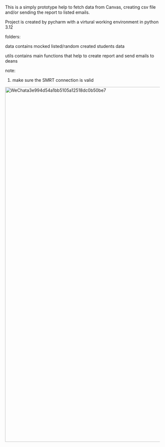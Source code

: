 This is a simply prototype help to fetch data from Canvas, creating csv file and/or sending the report to listed emails.

Project is created by pycharm with a virtural working environment in python 3.12





folders:

data contains mocked listed/random created students data

utils contains main functions that help to create report and send emails to deans


note:

1. make sure the SMRT connection is valid
<img width="1152" alt="WeChata3e994d54a1bb5105a12518dc0b50be7" src="https://github.com/JamesCCoder/students_report/assets/95759159/f046f488-a8e2-4e44-9144-ccf30d158ec4">



